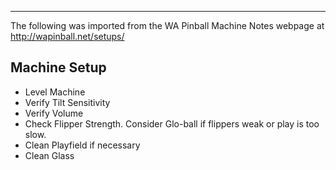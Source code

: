 ***
The following was imported from the WA Pinball Machine Notes webpage at http://wapinball.net/setups/
## Machine Setup
-   Level Machine
-   Verify Tilt Sensitivity
-   Verify Volume
-   Check Flipper Strength. Consider Glo-ball if flippers weak or play is too slow.
-   Clean Playfield if necessary
-   Clean Glass
